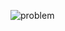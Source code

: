 ![problem](https://github.com/shamal184/Hackerrank-Solutions/blob/main/moraXtreme%20Past%20Problems/moraXtreme1.0/Fabric/problem.jpg)
